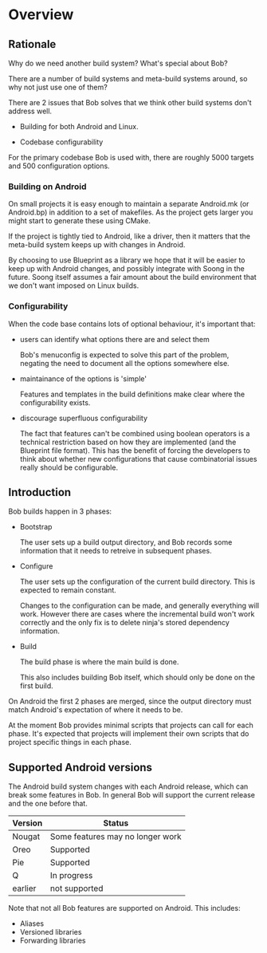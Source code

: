 Overview
========

## Rationale

Why do we need another build system? What's special about Bob?

There are a number of build systems and meta-build systems around, so
why not just use one of them?

There are 2 issues that Bob solves that we think other build systems
don't address well.

* Building for both Android and Linux.

* Codebase configurability

For the primary codebase Bob is used with, there are roughly 5000
targets and 500 configuration options.

### Building on Android

On small projects it is easy enough to maintain a separate Android.mk
(or Android.bp) in addition to a set of makefiles. As the project gets
larger you might start to generate these using CMake.

If the project is tightly tied to Android, like a driver, then it
matters that the meta-build system keeps up with changes in Android.

By choosing to use Blueprint as a library we hope that it will be
easier to keep up with Android changes, and possibly integrate with
Soong in the future. Soong itself assumes a fair amount about the
build environment that we don't want imposed on Linux builds.

### Configurability

When the code base contains lots of optional behaviour, it's important that:

* users can identify what options there are and select them

  Bob's menuconfig is expected to solve this part of the problem,
  negating the need to document all the options somewhere else.

* maintainance of the options is 'simple'

  Features and templates in the build definitions make clear where the
  configurability exists.

* discourage superfluous configurability

  The fact that features can't be combined using boolean operators is
  a technical restriction based on how they are implemented (and the
  Blueprint file format). This has the benefit of forcing the
  developers to think about whether new configurations that cause
  combinatorial issues really should be configurable.

## Introduction

Bob builds happen in 3 phases:

* Bootstrap

  The user sets up a build output directory, and Bob records some
  information that it needs to retreive in subsequent phases.

* Configure

  The user sets up the configuration of the current build
  directory. This is expected to remain constant.

  Changes to the configuration can be made, and generally everything
  will work. However there are cases where the incremental build won't
  work correctly and the only fix is to delete ninja's stored
  dependency information.

* Build

  The build phase is where the main build is done.

  This also includes building Bob itself, which should only be done on
  the first build.

On Android the first 2 phases are merged, since the output directory
must match Android's expectation of where it needs to be.

At the moment Bob provides minimal scripts that projects can call for
each phase. It's expected that projects will implement their own
scripts that do project specific things in each phase.

## Supported Android versions

The Android build system changes with each Android release, which can
break some features in Bob. In general Bob will support the current
release and the one before that.

| Version | Status |
|---|---|
| Nougat | Some features may no longer work |
| Oreo | Supported |
| Pie | Supported |
| Q | In progress |
| earlier | not supported |

Note that not all Bob features are supported on Android. This includes:

* Aliases
* Versioned libraries
* Forwarding libraries
